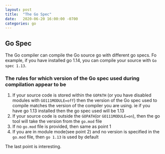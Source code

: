```yaml
---
layout: post
title:  "The Go Spec"
date:   2020-06-20 16:00:00 -0700
categories: go
---
```


## Go Spec

The Go compiler can compile the Go source go with different go specs. Fo example, if you have installed go 1.14, you can compile your source with `Go spec 1.13`.

### The rules for which version of the Go spec used during compilation appear to be

1. If your source code is stored within the `GOPATH` (or you have disabled modules with `GO111MODULE=off`) then the version of the Go spec used to compile matches the version of the compiler you are using. ie if you have go 1.13 installed then the go spec used will be 1.13
1. If your source code is outside the `GOPATH`(or `GO111MODULE=on`), then the go tool will take the version from the `go.mod` file
1. If no `go.mod` file is provided, then same as point 1
1. If you are in module mode(see point 2) and no version is specified in the `go.mod` file, then `go 1.13` is used by default

The last point is interesting.
